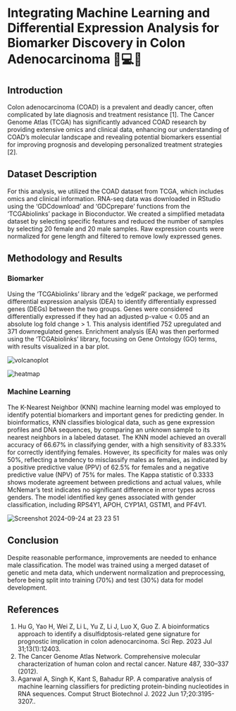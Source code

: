 # Integrating Machine Learning and Differential Expression Analysis for Biomarker Discovery in Colon Adenocarcinoma 🧬💻🤖
 ## Introduction 
Colon adenocarcinoma (COAD) is a prevalent and deadly cancer, often complicated by late diagnosis and treatment resistance [1]. The Cancer Genome Atlas (TCGA) has significantly advanced COAD research by providing extensive omics and clinical data, enhancing our understanding of COAD’s molecular landscape and revealing potential biomarkers essential for improving prognosis and developing personalized treatment strategies [2].
## Dataset Description
For this analysis, we utilized the COAD dataset from TCGA, which includes omics and clinical information. RNA-seq data was downloaded in RStudio using the ‘GDCdownload’ and ‘GDCprepare’ functions from the ‘TCGAbiolinks’ package in Bioconductor. We created a simplified metadata dataset by selecting specific features and reduced the number of samples by selecting 20 female and 20 male samples. Raw expression counts were normalized for gene length and filtered to remove lowly expressed genes. 
## Methodology and Results
### Biomarker
Using the ‘TCGAbiolinks’ library and the ‘edgeR’ package, we performed differential expression analysis (DEA) to identify differentially expressed genes (DEGs) between the two groups. Genes were considered differentially expressed if they had an adjusted p-value < 0.05 and an absolute log fold change > 1. This analysis identified 752 upregulated and 371 downregulated genes. Enrichment analysis (EA) was then performed using the ‘TCGAbiolinks’ library, focusing on Gene Ontology (GO) terms, with results visualized in a bar plot.

![volcanoplot](https://github.com/user-attachments/assets/b8cf0aa3-79d6-4f6e-9c34-704e09dddaef)

![heatmap](https://github.com/user-attachments/assets/cbb8a389-3b1d-4685-a436-396c02bbf272)

### Machine Learning
The K-Nearest Neighbor (KNN) machine learning model was employed to identify potential biomarkers and important genes for predicting gender. In bioinformatics, KNN classifies biological data, such as gene expression profiles and DNA sequences, by comparing an unknown sample to its nearest neighbors in a labeled dataset. The KNN model achieved an overall accuracy of 66.67% in classifying gender, with a high sensitivity of 83.33% for correctly identifying females. However, its specificity for males was only 50%, reflecting a tendency to misclassify males as females, as indicated by a positive predictive value (PPV) of 62.5% for females and a negative predictive value (NPV) of 75% for males. The Kappa statistic of 0.3333 shows moderate agreement between predictions and actual values, while McNemar’s test indicates no significant difference in error types across genders. The model identified key genes associated with gender classification, including RPS4Y1, APOH, CYP1A1, GSTM1, and PF4V1. 

![Screenshot 2024-09-24 at 23 23 51](https://github.com/user-attachments/assets/e667d3a6-00cb-46bb-9945-ccc303ce325f)


## Conclusion
Despite reasonable performance, improvements are needed to enhance male classification. The model was trained using a merged dataset of genetic and meta data, which underwent normalization and preprocessing, before being split into training (70%) and test (30%) data for model development.

## References
1. Hu G, Yao H, Wei Z, Li L, Yu Z, Li J, Luo X, Guo Z. A bioinformatics approach to identify a disulfidptosis-related gene signature for prognostic implication in colon adenocarcinoma. Sci Rep. 2023 Jul 31;13(1):12403.
2. The Cancer Genome Atlas Network. Comprehensive molecular characterization of human colon and rectal cancer. Nature 487, 330–337 (2012).
3. Agarwal A, Singh K, Kant S, Bahadur RP. A comparative analysis of machine learning classifiers for predicting protein-binding nucleotides in RNA sequences. Comput Struct Biotechnol J. 2022 Jun 17;20:3195-3207..

